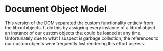 # Document Object Model

This version of the DOM separated the custom functionality entirely from the libxml objects. It did this by 
assigning every instance of a libxml object an instance of our custom objects that could be loaded at any time. 
Unfortunately due to what I suspect is garbage collection, the references to our custom objects were frequently 
lost rendering this effort useless.
